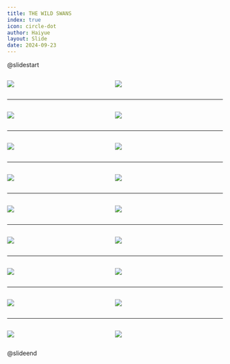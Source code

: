 ```yaml
---
title: THE WILD SWANS
index: true
icon: circle-dot
author: Haiyue
layout: Slide
date: 2024-09-23
---
```

 
@slidestart

<div style="display:flex">
<div style="flex:1">

![](/reading/english/Level-O/THE%20WILD%20SWANS/001.webp)
</div>
<div style="flex:1">

![](/reading/english/Level-O/THE%20WILD%20SWANS/002.webp)
</div>
</div>

---

<div style="display:flex">
<div style="flex:1">

![](/reading/english/Level-O/THE%20WILD%20SWANS/003.webp)
</div>
<div style="flex:1">

![](/reading/english/Level-O/THE%20WILD%20SWANS/004.webp)
</div>
</div>

---

<div style="display:flex">
<div style="flex:1">

![](/reading/english/Level-O/THE%20WILD%20SWANS/005.webp)
</div>
<div style="flex:1">

![](/reading/english/Level-O/THE%20WILD%20SWANS/006.webp)
</div>
</div>

---

<div style="display:flex">
<div style="flex:1">

![](/reading/english/Level-O/THE%20WILD%20SWANS/007.webp)
</div>
<div style="flex:1">

![](/reading/english/Level-O/THE%20WILD%20SWANS/008.webp)
</div>
</div>

---

<div style="display:flex">
<div style="flex:1">

![](/reading/english/Level-O/THE%20WILD%20SWANS/009.webp)
</div>
<div style="flex:1">

![](/reading/english/Level-O/THE%20WILD%20SWANS/010.webp)
</div>
</div>

---

<div style="display:flex">
<div style="flex:1">

![](/reading/english/Level-O/THE%20WILD%20SWANS/011.webp)
</div>
<div style="flex:1">

![](/reading/english/Level-O/THE%20WILD%20SWANS/012.webp)
</div>
</div>

---

<div style="display:flex">
<div style="flex:1">

![](/reading/english/Level-O/THE%20WILD%20SWANS/013.webp)
</div>
<div style="flex:1">

![](/reading/english/Level-O/THE%20WILD%20SWANS/014.webp)
</div>
</div>

---

<div style="display:flex">
<div style="flex:1">

![](/reading/english/Level-O/THE%20WILD%20SWANS/015.webp)
</div>
<div style="flex:1">

![](/reading/english/Level-O/THE%20WILD%20SWANS/016.webp)
</div>
</div>

---

<div style="display:flex">
<div style="flex:1">

![](/reading/english/Level-O/THE%20WILD%20SWANS/017.webp)
</div>
<div style="flex:1">

![](/reading/english/Level-O/THE%20WILD%20SWANS/018.webp)
</div>
</div>

@slideend